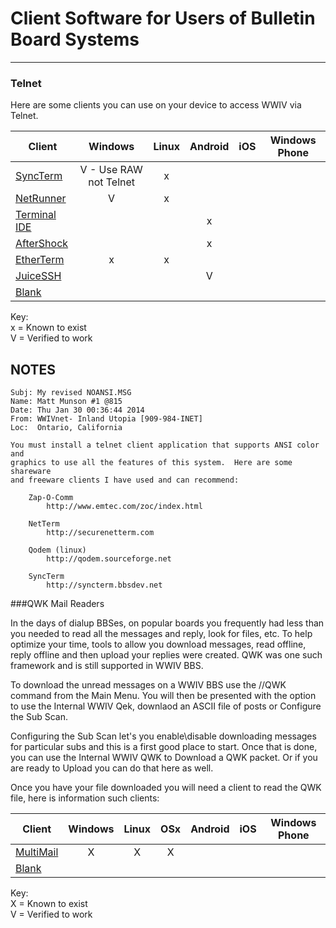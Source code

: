 # Client Software for Users of Bulletin Board Systems
***

### Telnet
Here are some clients you can use on your device to access WWIV via Telnet.

Client | Windows | Linux | Android | iOS | Windows Phone
------ | :-----: | :---: | :-----: | :-: | :-----------:
[SyncTerm](http://www.syncterm.net/) | V - Use RAW not Telnet | x |  |  |
[NetRunner](http://mysticbbs.com/downloads.html) | V | x |  |  |
[Terminal IDE](https://play.google.com/store/apps/details?id=com.spartacusrex.spartacuside) |  |  | x |  |
[AfterShock](https://play.google.com/store/apps/details?id=com.asvcorp.aftershock) |  |  | x |  |
[EtherTerm](https://github.com/M-griffin/EtherTerm) | x | x |  |  |
[JuiceSSH](https://juicessh.com/) |  |  | V |  |
[Blank]() |  |  |  |  |

Key:  
x = Known to exist  
V = Verified to work  

## NOTES

```
Subj: My revised NOANSI.MSG
Name: Matt Munson #1 @815
Date: Thu Jan 30 00:36:44 2014
From: WWIVnet- Inland Utopia [909-984-INET]
Loc:  Ontario, California 

You must install a telnet client application that supports ANSI color and
graphics to use all the features of this system.  Here are some shareware
and freeware clients I have used and can recommend:

    Zap-O-Comm
        http://www.emtec.com/zoc/index.html

    NetTerm
        http://securenetterm.com

    Qodem (linux)
        http://qodem.sourceforge.net

    SyncTerm
        http://syncterm.bbsdev.net
```

###QWK Mail Readers

In the days of dialup BBSes, on popular boards you frequently had less than you needed to read
all the messages and reply, look for files, etc. To help optimize your time, tools to allow you 
download messages, read offline, reply offline and then upload your replies were created. QWK was
one such framework and is still supported in WWIV BBS.

To download the unread messages on a WWIV BBS use the //QWK command from the Main Menu. You will then be presented with the option to use the Internal WWIV Qek, downlaod an ASCII file of posts or Configure the Sub Scan. 

Configuring the Sub Scan let's you enable\disable downloading messages for particular subs and this is a first good place to start. Once that is done, you can use the Internal WWIV QWK to Download a QWK packet. Or if you are ready to Upload you can do that here as well.

Once you have your file downloaded you will need a client to read the QWK file, here is information such clients:

Client | Windows | Linux | OSx | Android | iOS | Windows Phone
------ | :-----: | :---: | :-: | :-----: | :-: | :-----------:
[MultiMail](http://multimail.sourceforge.net/) | X | X | X |  |
[Blank]() |  |  |  |  |

Key:  
X = Known to exist  
V = Verified to work  


